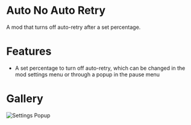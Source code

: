 # Auto No Auto Retry
A mod that turns off auto-retry after a set percentage.

# Features
- A set percentage to turn off auto-retry, which can be changed in the mod settings menu or through a popup in the pause menu

# Gallery
![Settings Popup](hiimjustin000.auto_no_auto_retry/settings-popup.png&scale:0.9)